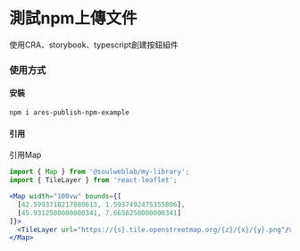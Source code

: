 # 測試npm上傳文件

使用CRA、storybook、typescript創建按鈕組件

### 使用方式

#### 安裝
```shell
npm i ares-publish-npm-example
```

#### 引用
引用Map
```jsx
import { Map } from '@soulweblab/my-library';
import { TileLayer } from 'react-leaflet';

<Map width="100vw" bounds={[
  [42.5993718217880613, 1.5937492475355806],
  [45.9312500000000341, 7.6656250000000341]
]}>
  <TileLayer url="https://{s}.tile.openstreetmap.org/{z}/{x}/{y}.png"/>
</Map>
```